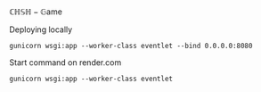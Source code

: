 $\mathbb{CHSH}-\mathbb{G}\text{ame}$


Deploying locally
```
gunicorn wsgi:app --worker-class eventlet --bind 0.0.0.0:8080
```


Start command on render.com 
```
gunicorn wsgi:app --worker-class eventlet
```


